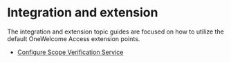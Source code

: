 # Integration and extension
 
The integration and extension topic guides are focused on how to utilize the default OneWelcome Access extension points.  

* [Configure Scope Verification Service](scope-verification/scope-verification.md)